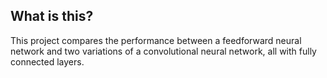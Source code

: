 ## What is this?

This project compares the performance between a feedforward neural network and two variations of a convolutional neural network, all with fully connected layers.
